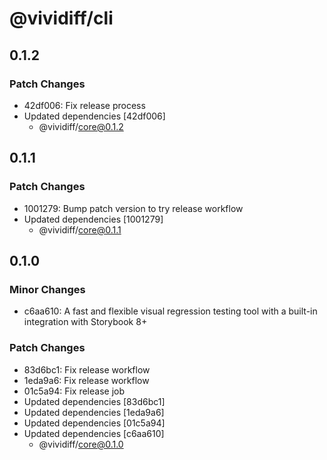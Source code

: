 # @vividiff/cli

## 0.1.2

### Patch Changes

- 42df006: Fix release process
- Updated dependencies [42df006]
  - @vividiff/core@0.1.2

## 0.1.1

### Patch Changes

- 1001279: Bump patch version to try release workflow
- Updated dependencies [1001279]
  - @vividiff/core@0.1.1

## 0.1.0

### Minor Changes

- c6aa610: A fast and flexible visual regression testing tool with a built-in integration with Storybook 8+

### Patch Changes

- 83d6bc1: Fix release workflow
- 1eda9a6: Fix release workflow
- 01c5a94: Fix release job
- Updated dependencies [83d6bc1]
- Updated dependencies [1eda9a6]
- Updated dependencies [01c5a94]
- Updated dependencies [c6aa610]
  - @vividiff/core@0.1.0
